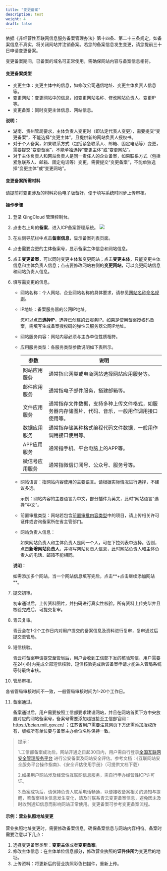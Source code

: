 ```yaml
---
title: "变更备案"
description: test
weight: 4
draft: false
---
```




依据《非经营性互联网信息服务备案管理办法》第十四条、第二十三条规定，如备案信息不真实，将关闭网站并注销备案。若您的备案信息发生变更，请您提前三十日申请变更备案。

变更备案期间，已备案的域名可正常使用，需确保网站内容与备案信息相符。

#### 变更备案类型

- 变更主体：变更主体中的信息，如修改公司通信地址、变更主体负责人信息等。
- 变更网站：变更网站中的信息，如变更网站名称、修改网站负责人、变更IP等。
- 变更备案：同时变更主体信息、网站信息。

**说明：**

- 湖南、贵州管局要求，主体负责人变更时（即法定代表人变更），需要提交“变更备案”，不能选择“变更主体”，且提供新的网站负责人授权书。
- 对于个人备案，如果联系方式（包括紧急联系人、邮箱、固定电话等）变更，需要提交“变更备案”，不能单独选择“变更主体”或“变更网站”。
- 对于主体负责人和网站负责人是同一责任人的企业备案，如果联系方式（包括紧急联系人、邮箱、固定电话等）变更，需要提交“变更备案”，不能单独选择“变更主体”或“变更网站”。

#### 变更备案所需材料

请提前将变更涉及的材料彩色电子版备好，便于填写系统时同步上传审核。

#### 操作步骤

1. 登录 QingCloud 管理控制台。

2. 点击右上角的**备案**，进入ICP备案管理系统。
   ![](../../_images/icp_management.png)

3. 在左侧导航栏中点击**备案信息**，显示备案列表页面。

4. 点击需要变更的主体备案号，显示备案主体信息和网站信息。

5. 点击**变更备案**，可以同时变更主体和变更网站；点击**变更主体**，只能变更主体信息和主体负责人信息；点击要修改网站右侧的**变更网站**，可以变更网站信息和网站负责人信息。

6. 填写需变更的信息。

   - 网站名称：个人网站、企业网站名称的具体要求，请参见[网站名称命名规则](../../intro/limit/)。

   - IP地址：备案服务器的公网IP地址。

     您可以点击**选择IP**，选择已创建的云服务IP。如果是使用备案授权码备案，需填写生成备案授权码的弹性云服务器公网IP地址。

   - 网站服务内容：网站内容必须与主办单位性质相符。

   - 应用服务类型：各服务类型参数说明如下表所示。

     | 参数           | 说明                                                         |
     | -------------- | ------------------------------------------------------------ |
     | 网站应用服务   | 通常指官网类或电商网站选择网站应用服务等。                   |
     | 邮件应用服务   | 通常指电子邮件服务，搭建邮箱等。                             |
     | 文件应用服务   | 通常指存文件数据，支持多种上传文件格式，如服务器内存储图片、代码、音乐，一般用作调用接口使用等。 |
     | 数据应用服务   | 通常指存储某种格式编程代码文件数据，一般用作调用接口使用等。 |
     | APP应用服务    | 通常指手机、平台电脑上的APP等。                              |
     | 微信号应用服务 | 通常指微信订阅号、公众号、服务号等。                         |

   - 网站语言：指网站内容使用的主要语言。请根据实际情况进行选择，不建议多选。

     示例：网站内容的主要语言为中文，部分插件为英文，此时“网站语言”选择“中文”。

   - 前置审批类型：网站若包含[前置审批内容类型](../../prepare/pre_approval/)中的项目，请上传相关许可证件或咨询备案所在省主管部门。

   - 网站负责人信息：

     如果网站负责人和主体负责人是同一个人，可在下拉列表中选择。否则，点击**新增网站负责人**，并填写网站负责人信息，此时网站负责人和主体负责人的电话、邮箱不能相同。

   **说明：**

   如需添加多个网站，当一个网站信息填写完后，点击**+点击继续添加网站**。

7. 提交初审。

   初审通过后，上传资料图片，并扫码进行真实性核验。所有资料上传完毕并且核验完成后，可提交复审。

8. 青云复审。

   青云会在1-2个工作日内对用户提交的备案信息及资料进行复审，复审通过后提交至管局。

9. 短信核验。

   青云将备案申请提交至管局后，用户会收到工信部下发的核验短信，用户需要在24小时内完成全部短信核验，短信核验完成后该备案申请才能进入管局系统等待最终审核。

10. 管局审核。

   各省管局审核时间不一致，一般管局审核时间为1-20个工作日。

11. 备案通过。

    备案通过后，用户需要按照工信部要求建设网站，并且在网站首页下方中央放置对应的网站备案号，备案号需要添加超链接至工信部官网：https://beian.miit.gov.cn/ ；江苏省用户需要注意网页下方还需添加版权所有，版权所有单位要与备案主办单位名称保持一致。




> 提示：
>
> 1.工信部备案成功后，网站开通之日起30日内，用户需自行登录[全国互联网安全管理服务平台](http://www.beian.gov.cn/portal/index.do) 进行公安备案及网站安全评估。参考文档：《互联网站安全服务平台操作指南》、《安全评估使用手册》（可提供文档下载）
>
> 2.如果用户网站涉及经营性互联网信息服务，需自行申办经营性ICP许可证。
>
> 3.备案成功后，请保持负责人联系电话畅通，以便接收备案相关的通知与提醒，若备案相关信息发生变化，请及时联系青云变更备案信息，避免因未及时收到通知信息而影响网站正常使用。变更备案可参考变更备案流程。

#### 示例：营业执照地址变更

营业执照地址变更时，需要修改备案信息，确保备案信息与网站内容相符。备案时需要注意以下几点：

1. 选择变更备案类型：**变更主体**或者**变更备案**。
2. 修改主体信息：在主体单位信息部分，修改营业执照的**证件住所**为变更后的地址。
3. 上传资料：将更新后的营业执照彩色扫描件，重新上传。